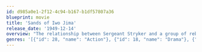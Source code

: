 ```yaml
---
id: d985a0e1-2f12-4c94-b167-b1df57807a36
blueprint: movie
title: 'Sands of Iwo Jima'
release_date: '1949-12-14'
overview: "The relationship between Sergeant Stryker and a group of rebellious recruits is made difficult by the Sergeant's tough training tactics. At Tarawa, the leathernecks have a chance to see Stryker in action, and begin to appreciate him."
genres: '[{"id": 28, "name": "Action"}, {"id": 18, "name": "Drama"}, {"id": 36, "name": "History"}, {"id": 10752, "name": "War"}]'
---
```

